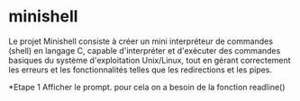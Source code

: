 # minishell
Le projet Minishell consiste à créer un mini interpréteur de commandes (shell) en langage C, capable d'interpréter et d'exécuter des commandes basiques du système d'exploitation Unix/Linux, tout en gérant correctement les erreurs et les fonctionnalités telles que les redirections et les pipes.

*Etape 1
Afficher le prompt. pour cela on a besoin de la fonction readline()
